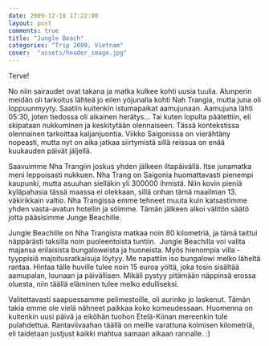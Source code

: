 ```yaml
---
date: 2009-12-18 17:22:00
layout: post
comments: true
title: "Jungle Beach"
categories: "Trip 2009, Vietnam"
cover:  "assets/header_image.jpg"
---
```


Terve!

No niin sairaudet ovat takana ja matka kulkee kohti uusia tuulia. Alunperin
meidän oli tarkoitus lähteä jo eilen yöjunalla kohti Nah Trangia, mutta juna
oli loppuunmyyty. Saatiin kuitenkin istumapaikat aamujunaan. Aamujuna lähti
05:30, joten tiedossa oli aikainen herätys... Tai kuten lopulta päätettiin,
eli skipataan nukkuminen ja keskitytään olennaiseen. Tässä kontekstissa
olennainen tarkoittaa kaljanjuontia. Viikko Saigonissa on vierähtäny nopeasti,
mutta nyt on aika jatkaa siirtymistä sillä reissua on enää kuukauden päivät
jäljellä.

Saavuimme Nha Trangiin joskus yhden jälkeen iltapäivällä. Itse junamatka meni
leppoisasti nukkuen. Nha Trang on Saigonia huomattavasti pienempi kaupunki,
mutta asuuhan sielläkin yli 300000 ihmistä. Niin kovin pieniä kyläpahasia
tässä maassa ei olekkaan, sillä onhan tämä maailman 13. väkirikkain valtio.
Nha Trangissa emme tehneet muuta kuin katsastimme yhden vasta-avatun hotellin
ja söimme. Tämän jälkeen alkoi välitön säätö jotta pääsisimme Junge Beachille.

Jungle Beachille on Nha Trangista matkaa noin 80 kilometriä, ja tämä taittui
näppärästi taksilla noin puoleentoista tuntiin.  Jungle Beachilla voi valita
majansa erilaisista bungaloweista ja huoneista. Myös hienompia villa
-tyyppisiä majoitusratkaisuja löytyy. Me napattiin iso bungalowi melko läheltä
rantaa. Hintaa tälle huville tulee noin 15 euroa yöltä, joka tosin sisältää
aamupalan, lounaan ja päivällisen. Mikäli pystyy pitämään näppinsä erossa
oluesta, niin täällä eläminen tulee melko edulliseksi.

Valitettavasti saapuessamme pelimestoille, oli aurinko jo laskenut. Tämän
takia emme ole vielä nähneet paikkaa koko komeudessaan. Huomenna on kuitenkin
uusi päivä ja eiköhän tuohon Etelä-Kiinan mereenkin tule pulahdettua.
Rantaviivaahan täällä on meille varattuna kolmisen kilometriä, eli taidetaan
justjust kaikki mahtua samaan aikaan rannalle. :)
